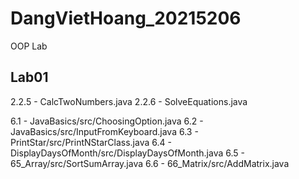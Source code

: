 # DangVietHoang_20215206
OOP Lab

## Lab01
2.2.5 - CalcTwoNumbers.java
2.2.6 - SolveEquations.java

6.1 - JavaBasics/src/ChoosingOption.java
6.2 - JavaBasics/src/InputFromKeyboard.java
6.3 - PrintStar/src/PrintNStarClass.java
6.4 - DisplayDaysOfMonth/src/DisplayDaysOfMonth.java
6.5 - 65_Array/src/SortSumArray.java
6.6 - 66_Matrix/src/AddMatrix.java

